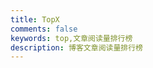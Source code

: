 ```yaml
---
title: TopX
comments: false
keywords: top,文章阅读量排行榜
description: 博客文章阅读量排行榜
---
```

<div id="top"></div>
<script src="//cdn1.lncld.net/static/js/3.0.4/av-min.js"></script>
<script>AV.initialize("T2Xy8WA9KHzvB9o4z0SyG2Dz-gzGzoHsz", "gLUPEomRljieuPTcGh63W7VW");</script>
<script type="text/javascript">
  var time=0
  var title=""
  var url=""
  var query = new AV.Query('Counter');
  query.notEqualTo('id',0);
  query.descending('time');
  query.limit(1000);
  query.find().then(function (todo) {
    for (var i=0;i<1000;i++){
      var result=todo[i].attributes;
      time=result.time;
      title=result.title;
      url=result.url;
      var content="<a href='"+url+"'>"+title+"</a>"+"<br />"+"<font color='#555'>"+"阅读次数："+time+"</font>"+"<br /><br />";
      document.getElementById("top").innerHTML+=content
    }
  }, function (error) {
    console.log("error");
  });
</script>

<style>.post-description { display: none; }</style>